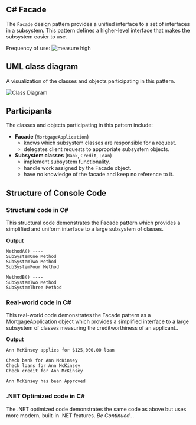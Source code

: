 ## C# Facade 
The `Facade` design pattern provides a unified interface to a set of interfaces in a subsystem. This pattern defines a higher-level interface that makes the subsystem easier to use.

Frequency of use:  ![measure](https://www.dofactory.com/img/patterns/use-high.jpg)  high
## UML class diagram
A visualization of the classes and objects participating in this pattern.

![Class Diagram](https://www.dofactory.com/img/diagrams/net/facade.png)

## 	Participants
The classes and objects participating in this pattern include:

- **Facade** (`MortgageApplication`)
	- knows which subsystem classes are responsible for a request.
	- delegates client requests to appropriate subsystem objects.
- **Subsystem classes** (`Bank`, `Credit`, `Loan`)
	- implement subsystem functionality.
	- handle work assigned by the Facade object.
	- have no knowledge of the facade and keep no reference to it.

## Structure of Console Code
### Structural code in C#
This structural code demonstrates the Facade pattern which provides a simplified and uniform interface to a large subsystem of classes.

**Output**
```
MethodA() ----
SubSystemOne Method
SubSystemTwo Method
SubSystemFour Method

MethodB() ----
SubSystemTwo Method
SubSystemThree Method
```
### Real-world code in C#
This real-world code demonstrates the Facade pattern as a MortgageApplication object which provides a simplified interface to a large subsystem of classes measuring the creditworthiness of an applicant..

**Output**
```
Ann McKinsey applies for $125,000.00 loan

Check bank for Ann McKinsey
Check loans for Ann McKinsey
Check credit for Ann McKinsey

Ann McKinsey has been Approved
```
### .NET Optimized code in C#
The .NET optimized code demonstrates the same code as above but uses more modern, built-in .NET features.
*Be Continued...*
		  
